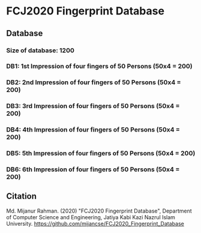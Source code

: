 # FCJ2020 Fingerprint Database

## Database

### Size of database: 1200
### DB1: 1st Impression of four fingers of 50 Persons (50x4 = 200)
### DB2: 2nd Impression of four fingers of 50 Persons (50x4 = 200)
### DB3: 3rd Impression of four fingers of 50 Persons (50x4 = 200)
### DB4: 4th Impression of four fingers of 50 Persons (50x4 = 200)
### DB5: 5th Impression of four fingers of 50 Persons (50x4 = 200)
### DB6: 6th Impression of four fingers of 50 Persons (50x4 = 200)

## Citation
Md. Mijanur Rahman. (2020) "FCJ2020 Fingerprint Database", Department of Computer Science and Engineering, Jatiya Kabi Kazi Nazrul Islam University. https://github.com/mijancse/FCJ2020_Fingerprint_Database
